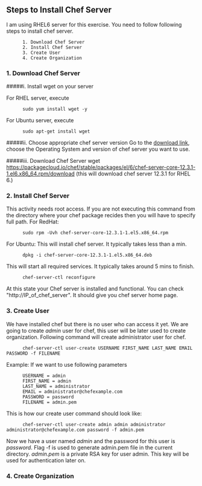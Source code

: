 ## Steps to Install Chef Server
I am using RHEL6 server for this exercise. You need to follow following steps to install chef server.  

          1. Download Chef Server 
          2. Install Chef Server
          3. Create User
          4. Create Organization

### 1. Download Chef Server
#####i. Install wget on your server

For RHEL server, execute

          sudo yum install wget -y 
          
For Ubuntu server, execute

          sudo apt-get install wget

#####ii. Choose appropriate chef server version
Go to the [download link](https://downloads.chef.io/chef-server/), choose the Operating System and version of chef server you want to use.

#####iii. Download Chef Server
          wget https://packagecloud.io/chef/stable/packages/el/6/chef-server-core-12.3.1-1.el6.x86_64.rpm/download
(this will download chef server 12.3.1 for RHEL 6.)
          
          
### 2. Install Chef Server
This activity needs root access. If  you are not executing this command from the directory where your chef package recides then you will have to specify full path.
For RedHat:

          sudo rpm -Uvh chef-server-core-12.3.1-1.el5.x86_64.rpm

For Ubuntu:
This will install chef server. It typically takes less than a min.

          dpkg -i chef-server-core-12.3.1-1.el5.x86_64.deb
          

This will start all required services. It typically takes around 5 mins to finish.

          chef-server-ctl reconfigure
At this state your Chef server is installed and functional. You can check "http://IP_of_chef_server". It should give you chef server home page.

### 3. Create User
We have installed chef but there is no user who can access it yet. We are going to create *admin* user for chef, this user will be later used to create organization. Following command will create administrator user for chef.

          chef-server-ctl user-create USERNAME FIRST_NAME LAST_NAME EMAIL PASSWORD -f FILENAME
          
          
Example:
If we want to use following parameters

          USERNAME = admin
          FIRST_NAME = admin 
          LAST_NAME = administrator
          EMAIL = administrator@chefexample.com
          PASSWORD = password
          FILENAME = admin.pem
This is how our create user command should look like:

          chef-server-ctl user-create admin admin administrator administrator@chefexample.com password -f admin.pem

Now we have a user named *admin* and the password for this user is *password*. Flag -f is used to generate admin.pem file in the current directory. *admin.pem* is a private RSA key for user admin. This key will be used for authentication later on.  

### 4. Create Organization

